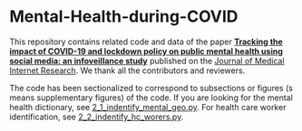 # Mental-Health-during-COVID
This repository contains related code and data of the paper [**Tracking the impact of COVID-19 and lockdown policy on public mental health using social media: an infoveillance study**](https://www.jmir.org/2022/10/e39676/) published on the [Journal of Medical Internet Research](https://www.jmir.org/). We thank all the contributors and reviewers.

The code has been sectionalized to correspond to subsections or figures (s means supplementary figures) of the code.  If you are looking for the mental health dictionary, see [2_1_indentify_mental_geo.py](https://github.com/zjumh/mental-health-during-COVID/blob/main/2_1_indentify_mental_geo.py). For health care worker identification, see [2_2_indentify_hc_worers.py](https://github.com/zjumh/mental-health-during-COVID/blob/main/2_2_indentify_hc_workers.py).


